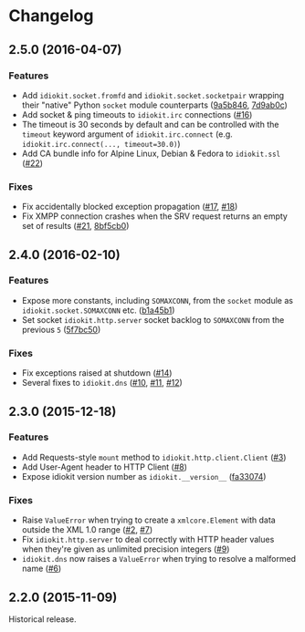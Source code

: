 # Changelog

## 2.5.0 (2016-04-07)

### Features

 * Add `idiokit.socket.fromfd` and `idiokit.socket.socketpair` wrapping their "native" Python `socket` module counterparts  ([9a5b846](https://github.com/abusesa/idiokit/commit/9a5b846e6a8439d57f94da41337ab4c16c058367), [7d9ab0c](https://github.com/abusesa/idiokit/commit/7d9ab0cdd32e83011cf74a91e5dd2f27e9ccdcda))
 * Add socket & ping timeouts to `idiokit.irc` connections ([#16](https://github.com/abusesa/idiokit/pull/16))
  * The timeout is 30 seconds by default and can be controlled with the `timeout` keyword argument of `idiokit.irc.connect` (e.g. `idiokit.irc.connect(..., timeout=30.0)`)
 * Add CA bundle info for Alpine Linux, Debian & Fedora to `idiokit.ssl` ([#22](https://github.com/abusesa/idiokit/pull/22))

### Fixes

 * Fix accidentally blocked exception propagation ([#17](https://github.com/abusesa/idiokit/issues/17), [#18](https://github.com/abusesa/idiokit/pull/18))
 * Fix XMPP connection crashes when the SRV request returns an empty set of results ([#21](https://github.com/abusesa/idiokit/issues/21), [8bf5cb0](https://github.com/abusesa/idiokit/commit/8bf5cb08b336e4c8368f4765ddfcaea7bf54c116))

## 2.4.0 (2016-02-10)

### Features

 * Expose more constants, including `SOMAXCONN`, from the `socket` module as `idiokit.socket.SOMAXCONN` etc. ([b1a45b1](https://github.com/abusesa/idiokit/commit/b1a45b1f9dc33f966fe1229fb2991cb6f7cef664))
 * Set socket `idiokit.http.server` socket backlog to `SOMAXCONN` from the previous `5` ([5f7bc50](https://github.com/abusesa/idiokit/commit/5f7bc50253040c9279be3360ea9f9bf63ad0cb6e))

### Fixes

 * Fix exceptions raised at shutdown ([#14](https://github.com/abusesa/idiokit/issues/14))
 * Several fixes to `idiokit.dns` ([#10](https://github.com/abusesa/idiokit/pull/10), [#11](https://github.com/abusesa/idiokit/pull/11), [#12](https://github.com/abusesa/idiokit/pull/12))

## 2.3.0 (2015-12-18)

### Features

 * Add Requests-style `mount` method to `idiokit.http.client.Client` ([#3](https://github.com/abusesa/idiokit/pull/3))
 * Add User-Agent header to HTTP Client ([#8](https://github.com/abusesa/idiokit/pull/8))
 * Expose idiokit version number as `idiokit.__version__` ([fa33074](https://github.com/abusesa/idiokit/commit/fa330749b7c8643e648b78bd992dca9e03945496))

### Fixes

 * Raise `ValueError` when trying to create a `xmlcore.Element` with data outside the XML 1.0 range ([#2](https://github.com/abusesa/idiokit/pull/2), [#7](https://github.com/abusesa/idiokit/pull/7))
 * Fix `idiokit.http.server` to deal correctly with HTTP header values when they're given as unlimited precision integers ([#9](https://github.com/abusesa/idiokit/pull/9))
 * `idiokit.dns` now raises a `ValueError` when trying to resolve a malformed name ([#6](https://github.com/abusesa/idiokit/pull/6))

## 2.2.0 (2015-11-09)

Historical release.
